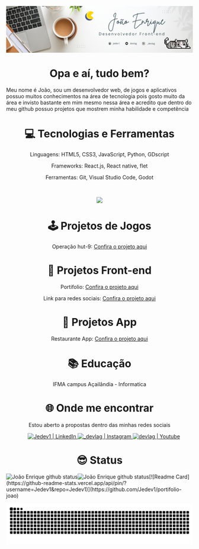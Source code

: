 <img alt="background" src="João_Enrique.png" align="center"/>
<br>
<h1 align="center">Opa e aí, tudo bem?</h1>

Meu nome é João, sou um desenvolvedor web, de jogos e aplicativos possuo muitos conhecimentos na área de tecnologia pois gosto muito da área e invisto bastante em mim mesmo nessa área e acredito que dentro do meu github possuo projetos que mostrem minha habilidade e competência

<h1 align="center">💻 Tecnologias e Ferramentas</h1>

  <p align="center">Linguagens: HTML5, CSS3, JavaScript, Python, GDscript</p> 
  <p align="center">Frameworks: React.js, React native, flet</p>
  <p align="center">Ferramentas: Git, Visual Studio Code, Godot</p>
<br>
<p align="center">
  <a href="https://github.com/Jedev1">
    <img src="https://skillicons.dev/icons?i=git,github,vscode,html,css,sass,js,react,python,lua,godot,jest,aws,azure,gcp,vite,c#" />
  </a>
</p>

<h1 align="center">🕹️ Projetos de Jogos</h1>

<p align="center">Operação hut-9: <a href="https://github.com/Jedev1/Operacao-hut-9" align="center">Confira o projeto aqui</a></p>

<h1 align="center">🚀 Projetos Front-end</h1>
<p align="center">Portifolio: <a href="https://jedev1.github.io/portifolio-joao/" align="center">Confira o projeto aqui</a></p>
<p align="center">Link para redes sociais: <a href="https://jedev1.github.io/Social-link-perfil/">Confira o projeto aqui</a></p>

<h1 align="center">📱 Projetos App</h1>
<p align="center">Restaurante App: <a href="https://github.com/Jedev1/App-restaurante" align="center">Confira o projeto aqui</a></p>

<h1 align="center">📚 Educação</h1>

<p align="center">IFMA campus Açailândia - Informatica</p>

<h1 align="center">🌐 Onde me encontrar</h1>


<p align="center">Estou aberto a propostas dentro das minhas redes sociais</p>

<ul align="center">
  <a href="https://www.linkedin.com/in/jo%C3%A3o-enrique-almeida-b03a31262/" target="_blank">
 <img alt="Jedev1 | LinkedIn" src="https://img.shields.io/badge/linkedin-%230077B5.svg?style=for-the-badge&logo=linkedin&logoColor=white"/>
</a>

<a href="https://www.instagram.com/devlag_/" target="_blank">
 <img alt="_devlag | Instagram" src="https://img.shields.io/badge/devlag_-%23E4405F.svg?style=for-the-badge&logo=Instagram&logoColor=white"/>
</a>

<a href="https://www.youtube.com/@Devlag" target="_blank">
 <img alt="devlag | Youtube" src="https://img.shields.io/badge/Devlag-%23FF0000.svg?style=for-the-badge&logo=YouTube&logoColor=white"/>
</a>
</ul>

<h1 align="center">😎 Status</h1>

<img align="left" alt="João Enrique github status" src="https://github-readme-stats.vercel.app/api?username=Jedev1&show_icons=true&hide_border=true&theme=merko&rank_icon=github"/>
<img align="left" alt="João Enrique github status" src="https://github-readme-stats.vercel.app/api/top-langs/?username=Jedev1&hide_progress=true&theme=merko"/>
[![Readme Card](https://github-readme-stats.vercel.app/api/pin/?username=Jedev1&repo=Jedev1)](https://github.com/Jedev1/portifolio-joao)


![snake gif](https://github.com/Jedev1/Jedev1/blob/main/github-contribution-grid-snake-dark.svg)



